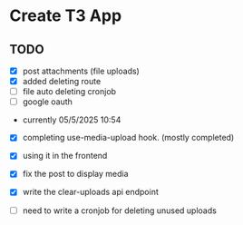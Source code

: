 # Create T3 App

## TODO

- [x] post attachments (file uploads)
- [x] added deleting route
- [ ] file auto deleting cronjob
- [ ] google oauth

- currently 05/5/2025 10:54

- [x] completing use-media-upload hook. (mostly completed)
- [x] using it in the frontend
- [x] fix the post to display media

- [x] write the clear-uploads api endpoint
- [ ] need to write a cronjob for deleting unused uploads
